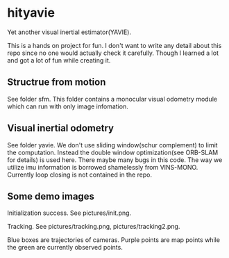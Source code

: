 # hityavie
Yet another visual inertial estimator(YAVIE). 

This is a hands on project for fun. I don't want to write any detail about this repo since no one would actually check it carefully. Though I learned a lot and got a lot of fun while creating it.

## Structrue from motion
See folder sfm. This folder contains a monocular visual odometry module which can run with only image infomation.

## Visual inertial odometry
See folder yavie. We don't use sliding window(schur complement) to limit the computation. Instead the double window optimization(see ORB-SLAM for details) is used here. There maybe many bugs in this code. The way we utilize imu information is borrowed shamelessly from VINS-MONO. Currently loop closing is not contained in the repo.

## Some demo images
Initialization success. See pictures/init.png.

Tracking. See pictures/tracking.png, pictures/tracking2.png.

Blue boxes are trajectories of cameras. Purple points are map points while the green are currently observed points.